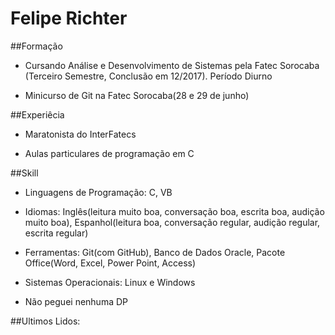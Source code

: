 # Felipe Richter
##Formação
- Cursando Análise e Desenvolvimento de Sistemas pela Fatec Sorocaba (Terceiro Semestre, Conclusão em 12/2017). Período Diurno


- Minicurso de Git na Fatec Sorocaba(28 e 29 de junho)

##Experiêcia
- Maratonista do InterFatecs


- Aulas particulares de programação em C

##Skill
- Linguagens de Programação: C, VB


- Idiomas: Inglês(leitura muito boa, conversação boa, escrita boa, audição muito boa), Espanhol(leitura boa, conversação regular, audição regular, escrita regular)


- Ferramentas: Git(com GitHub), Banco de Dados Oracle, Pacote Office(Word, Excel, Power Point, Access)


- Sistemas Operacionais: Linux e Windows


- Não peguei nenhuma DP

##Ultimos Lidos: